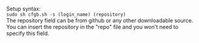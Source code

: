 Setup syntax:   
``sudo sh cfgb.sh -s (login_name) (repository)``   
 The repository field can be from github or any other downloadable source. You can insert the repository in the "repo" file and you won't need to specify this field.
